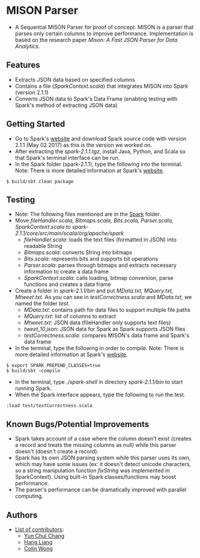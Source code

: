 # MISON Parser
* A Sequential MISON Parser for proof of concept. MISON is a parser that parses only certain columns to improve performance. Implementation is based on the research paper *Mison: A Fast JSON Parser for Data Analytics*.

## Features
* Extracts JSON data based on specified columns
* Contains a file (*SparkContext.scala*) that integrates MISON into Spark (version 2.1.1)
* Converts JSON data to Spark's Data Frame (enabling testing with Spark's method of extracting JSON data)

## Getting Started
* Go to Spark's [website](https://spark.apache.org/downloads.html) and download Spark source code with version 2.1.1 (May 02 2017) as this is the version we worked on.
* After extracting the *spark-2.1.1.tgz*, install Java, Python, and Scala so that Spark's terminal interface can be run.
* In the Spark folder (spark-2.1.1), type the following into the terminal. Note: There is more detailed information at Spark's [website](https://spark.apache.org/developer-tools.html).
```
$ build/sbt clean package
```

## Testing
* Note: The following files mentioned are in the [Spark](https://github.com/Anghagaed/MISON/tree/master/Spark) folder.
* Move *fileHandler.scala, Bitmaps.scala, Bits.scala, Parser.scala, SparkContext.scala* to *spark-2.1.1/core/src/main/scala/org/apache/spark*
  - *fileHandler.scala*: loads the text files (formatted in JSON) into readable String
  - *Bitmaps.scala*: converts String into bitmaps
  - *Bits.scala*: represents bits and supports bit operations
  - *Parser.scala*: parses through bitmaps and extracts necessary information to create a data frame
  - *SparkContext.scala*: calls loading, bitmap conversion, parse functions and creates a data frame
* Create a folder in *spark-2.1.1/bin* and put *MData.txt, MQuery.txt, Mtweet.txt*. As you can see in *testCorrectness.scala* and *MData.txt*, we named the folder *test*.
  - *MData.txt*: contains path for data files to support multiple file paths
  - *MQuery.txt*: list of columns to extract
  - *Mtweet.txt*: JSON data (fileHandler only supports text files)
  - *tweet_10.json*: JSON data for Spark as Spark supports JSON files
  - *testCorrectness.scala*: compares MISON's data frame and Spark's data frame
* In the terminal, type the following in order to compile. Note: There is more detailed information at Spark's [website](https://spark.apache.org/developer-tools.html).
```
$ export SPARK_PREPEND_CLASSES=true
$ build/sbt ~compile
```
* In the terminal, type *./spark-shell* in directory *spark-2.1.1/bin* to start running Spark.
* When the Spark interface appears, type the following to run the test.
```
:load test/testCorrectness.scala
```

## Known Bugs/Potential Improvements
* Spark takes account of a case where the column doesn't exist (creates a record and treats the missing columns as null) while this parser doesn't (doesn't create a record). 
* Spark has its own JSON parsing system while this parser uses its own, which may have some issues (ex: it doesn't detect unicode characters, so a string manipulation function *fixString* was implemented in SparkContext). Using built-in Spark classes/functions may boost performance.
* The parser's performance can be dramatically improved with parallel computing.

## Authors
* [List of contributors](https://github.com/Anghagaed/MISON/graphs/contributors):
  - [Yun Chul Chang](https://github.com/ycchang27)
  - [Hang Liang](https://github.com/Anghagaed)
  - [Colin Wong](https://github.com/cwong77)
